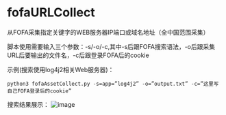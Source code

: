 # fofaURLCollect
从FOFA采集指定关键字的WEB服务器IP端口或域名地址（全中国范围采集）

脚本使用需要输入三个参数：-s/-o/-c,其中-s后跟FOFA搜索语法，-o后跟采集URL后要输出的文件名，-c后跟登录FOFA后的cookie

示例(搜索使用log4j2相关Web服务器)：

    python3 fofaAssetCollect.py -s=app=”log4j2” -o=”output.txt” -c=”这里写自己FOFA登录后的cookie”
    
搜索结果展示：
![image](https://user-images.githubusercontent.com/58912406/152275975-4e30ae13-4615-49c5-a866-b76f61408b57.png)
